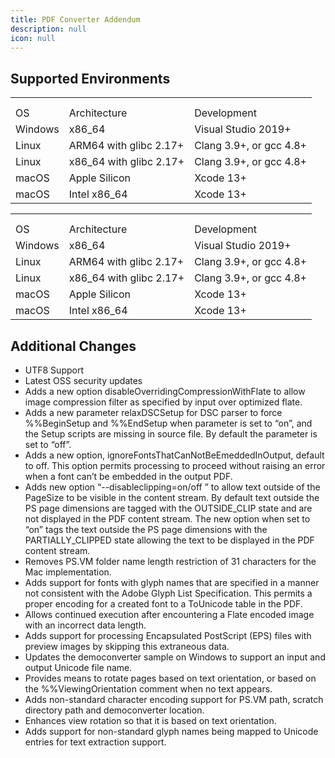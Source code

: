 ```yaml
---
title: PDF Converter Addendum
description: null
icon: null
---
```


## Supported Environments

|         |                          |                         |
| ------- | ------------------------ | ----------------------- |
|         |                          |                         |
|         |                          |                         |
| OS      | Architecture             | Development             |
| Windows | x86\_64                  | Visual Studio 2019+     |
| Linux   | ARM64 with glibc 2.17+   | Clang 3.9+, or gcc 4.8+ |
| Linux   | x86\_64 with glibc 2.17+ | Clang 3.9+, or gcc 4.8+ |
| macOS   | Apple Silicon            | Xcode 13+               |
| macOS   | Intel x86\_64            | Xcode 13+               |

|         |                          |                         |
| ------- | ------------------------ | ----------------------- |
|         |                          |                         |
|         |                          |                         |
| OS      | Architecture             | Development             |
| Windows | x86\_64                  | Visual Studio 2019+     |
| Linux   | ARM64 with glibc 2.17+   | Clang 3.9+, or gcc 4.8+ |
| Linux   | x86\_64 with glibc 2.17+ | Clang 3.9+, or gcc 4.8+ |
| macOS   | Apple Silicon            | Xcode 13+               |
| macOS   | Intel x86\_64            | Xcode 13+               |

## **Additional Changes**

- UTF8 Support
- Latest OSS security updates
- Adds a new option disableOverridingCompressionWithFlate to allow image compression filter as specified by input over optimized flate.
- Adds a new parameter relaxDSCSetup for DSC parser to force %%BeginSetup and %%EndSetup when parameter is set to “on”, and the Setup scripts are missing in source file. By default the parameter is set to “off”.
- Adds a new option, ignoreFontsThatCanNotBeEmeddedInOutput, default to off. This option permits processing to proceed without raising an error when a font can’t be embedded in the output PDF.
- Adds new option “--disableclipping=on/off ” to allow text outside of the PageSize to be visible in the content stream. By default text outside the PS page dimensions are tagged with the OUTSIDE\_CLIP state and are not displayed in the PDF content stream. The new option when set to “on” tags the text outside the PS page dimensions with the PARTIALLY\_CLIPPED state allowing the text to be displayed in the PDF content stream.
- Removes PS.VM folder name length restriction of 31 characters for the Mac implementation.
- Adds support for fonts with glyph names that are specified in a manner not consistent with the Adobe Glyph List Specification. This permits a proper encoding for a created font to a ToUnicode table in the PDF.
- Allows continued execution after encountering a Flate encoded image with an incorrect data length.
- Adds support for processing Encapsulated PostScript (EPS) files with preview images by skipping this extraneous data.
- Updates the democonverter sample on Windows to support an input and output Unicode file name.
- Provides means to rotate pages based on text orientation, or based on the %%ViewingOrientation comment when no text appears.
- Adds non-standard character encoding support for PS.VM path, scratch directory path and democonverter location.
- Enhances view rotation so that it is based on text orientation.
- Adds support for non-standard glyph names being mapped to Unicode entries for text extraction support.
